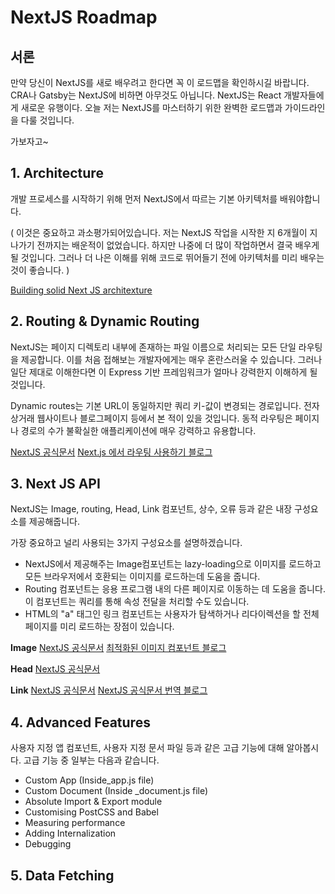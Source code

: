 # NextJS Roadmap

## 서론

만약 당신이 NextJS를 새로 배우려고 한다면 꼭 이 로드맵을 확인하시길 바랍니다. CRA나 Gatsby는 NextJS에 비하면 아무것도 아닙니다. NextJS는 React 개발자들에게 새로운 유행이다. 오늘 저는 NextJS를 마스터하기 위한 완벽한 로드맵과 가이드라인을 다룰 것입니다.

가보자고~

## 1. Architecture

개발 프로세스를 시작하기 위해 먼저 NextJS에서 따르는 기본 아키텍처를 배워야합니다.

( 이것은 중요하고 과소평가되어있습니다. 저는 NextJS 작업을 시작한 지 6개월이 지나가기 전까지는 배운적이 없었습니다. 하지만 나중에 더 많이 작업하면서 결국 배우게 될 것입니다. 그러나 더 나은 이해를 위해 코드로 뛰어들기 전에 아키텍처를 미리 배우는 것이 좋습니다. )

[Building solid Next JS architexture](https://medium.com/nerd-for-tech/building-solid-next-js-architecture-a8c6702dc67d)

## 2. Routing & Dynamic Routing

NextJS는 페이지 디렉토리 내부에 존재하는 파일 이름으로 처리되는 모든 단일 라우팅을 제공합니다. 이를 처음 접해보는 개발자에게는 매우 혼란스러울 수 있습니다. 그러나 일단 제대로 이해한다면 이 Express 기반 프레임워크가 얼마나 강력한지 이해하게 될 것입니다.

Dynamic routes는 기본 URL이 동일하지만 쿼리 키-값이 변경되는 경로입니다. 전자상거래 웹사이트나 블로그페이지 등에서 본 적이 있을 것입니다. 동적 라우팅은 페이지나 경로의 수가 불확실한 애플리케이션에 매우 강력하고 유용합니다.

[NextJS 공식문서](https://nextjs.org/docs/routing/introduction)
[Next.js 에서 라우팅 사용하기 블로그](https://merrily-code.tistory.com/52)

## 3. Next JS API

NextJS는 Image, routing, Head, Link 컴포넌트, 상수, 오류 등과 같은 내장 구성요소를 제공해줍니다.

가장 중요하고 널리 사용되는 3가지 구성요소를 설명하겠습니다.

- NextJS에서 제공해주는 Image컴포넌트는 lazy-loading으로 이미지를 로드하고 모든 브라우저에서 호환되는 이미지를 로드하는데 도움을 줍니다.
- Routing 컴포넌트는 응용 프로그램 내의 다른 페이지로 이동하는 데 도움을 줍니다. 이 컴포넌트는 쿼리를 통해 속성 전달을 처리할 수도 있습니다.
- HTML의 "a" 태그인 링크 컴포넌트는 사용자가 탐색하거나 리다이렉션을 할 전체페이지를 미리 로드하는 장점이 있습니다.

**Image**
[NextJS 공식문서](https://nextjs.org/docs/api-reference/next/image)
[최적화된 이미지 컴포넌트 블로그](https://mingeesuh.tistory.com/entry/NEXTjs-%EB%84%A5%EC%8A%A4%ED%8A%B8-JS%EB%A5%BC-%EB%B0%B0%EC%9B%8C%EB%B3%B4%EC%9E%90-3%ED%8E%B8-%EC%9D%B4%EB%AF%B8%EC%A7%80)

**Head**
[NextJS 공식문서](https://nextjs.org/docs/api-reference/next/head)

**Link**
[NextJS 공식문서](https://nextjs.org/docs/api-reference/next/link)
[NextJS 공식문서 번역 블로그](https://crong-dev.tistory.com/50)

## 4. Advanced Features

사용자 지정 앱 컴포넌트, 사용자 지정 문서 파일 등과 같은 고급 기능에 대해 알아봅시다. 고급 기능 중 일부는 다음과 같습니다.

- Custom App (Inside_app.js file)
- Custom Document (Inside \_document.js file)
- Absolute Import & Export module
- Customising PostCSS and Babel
- Measuring performance
- Adding Internalization
- Debugging

## 5. Data Fetching
